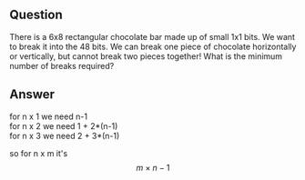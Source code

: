 ## Question
There is a 6x8 rectangular chocolate bar made up of small 1x1 bits. We want to break it into the 48 bits. We can break one piece of chocolate horizontally or vertically, but cannot break two pieces together! What is the minimum number of breaks required?

## Answer
for n x 1 we need n-1\
for n x 2 we need 1 + 2*(n-1)\
for n x 3 we need 2 + 3*(n-1)

so for n x m it's $$m \times n - 1 $$